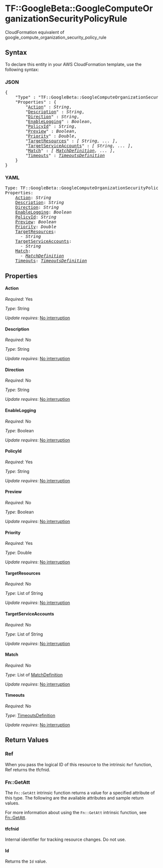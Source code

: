 # TF::GoogleBeta::GoogleComputeOrganizationSecurityPolicyRule

CloudFormation equivalent of google_compute_organization_security_policy_rule

## Syntax

To declare this entity in your AWS CloudFormation template, use the following syntax:

### JSON

<pre>
{
    "Type" : "TF::GoogleBeta::GoogleComputeOrganizationSecurityPolicyRule",
    "Properties" : {
        "<a href="#action" title="Action">Action</a>" : <i>String</i>,
        "<a href="#description" title="Description">Description</a>" : <i>String</i>,
        "<a href="#direction" title="Direction">Direction</a>" : <i>String</i>,
        "<a href="#enablelogging" title="EnableLogging">EnableLogging</a>" : <i>Boolean</i>,
        "<a href="#policyid" title="PolicyId">PolicyId</a>" : <i>String</i>,
        "<a href="#preview" title="Preview">Preview</a>" : <i>Boolean</i>,
        "<a href="#priority" title="Priority">Priority</a>" : <i>Double</i>,
        "<a href="#targetresources" title="TargetResources">TargetResources</a>" : <i>[ String, ... ]</i>,
        "<a href="#targetserviceaccounts" title="TargetServiceAccounts">TargetServiceAccounts</a>" : <i>[ String, ... ]</i>,
        "<a href="#match" title="Match">Match</a>" : <i>[ <a href="matchdefinition.md">MatchDefinition</a>, ... ]</i>,
        "<a href="#timeouts" title="Timeouts">Timeouts</a>" : <i><a href="timeoutsdefinition.md">TimeoutsDefinition</a></i>
    }
}
</pre>

### YAML

<pre>
Type: TF::GoogleBeta::GoogleComputeOrganizationSecurityPolicyRule
Properties:
    <a href="#action" title="Action">Action</a>: <i>String</i>
    <a href="#description" title="Description">Description</a>: <i>String</i>
    <a href="#direction" title="Direction">Direction</a>: <i>String</i>
    <a href="#enablelogging" title="EnableLogging">EnableLogging</a>: <i>Boolean</i>
    <a href="#policyid" title="PolicyId">PolicyId</a>: <i>String</i>
    <a href="#preview" title="Preview">Preview</a>: <i>Boolean</i>
    <a href="#priority" title="Priority">Priority</a>: <i>Double</i>
    <a href="#targetresources" title="TargetResources">TargetResources</a>: <i>
      - String</i>
    <a href="#targetserviceaccounts" title="TargetServiceAccounts">TargetServiceAccounts</a>: <i>
      - String</i>
    <a href="#match" title="Match">Match</a>: <i>
      - <a href="matchdefinition.md">MatchDefinition</a></i>
    <a href="#timeouts" title="Timeouts">Timeouts</a>: <i><a href="timeoutsdefinition.md">TimeoutsDefinition</a></i>
</pre>

## Properties

#### Action

_Required_: Yes

_Type_: String

_Update requires_: [No interruption](https://docs.aws.amazon.com/AWSCloudFormation/latest/UserGuide/using-cfn-updating-stacks-update-behaviors.html#update-no-interrupt)

#### Description

_Required_: No

_Type_: String

_Update requires_: [No interruption](https://docs.aws.amazon.com/AWSCloudFormation/latest/UserGuide/using-cfn-updating-stacks-update-behaviors.html#update-no-interrupt)

#### Direction

_Required_: No

_Type_: String

_Update requires_: [No interruption](https://docs.aws.amazon.com/AWSCloudFormation/latest/UserGuide/using-cfn-updating-stacks-update-behaviors.html#update-no-interrupt)

#### EnableLogging

_Required_: No

_Type_: Boolean

_Update requires_: [No interruption](https://docs.aws.amazon.com/AWSCloudFormation/latest/UserGuide/using-cfn-updating-stacks-update-behaviors.html#update-no-interrupt)

#### PolicyId

_Required_: Yes

_Type_: String

_Update requires_: [No interruption](https://docs.aws.amazon.com/AWSCloudFormation/latest/UserGuide/using-cfn-updating-stacks-update-behaviors.html#update-no-interrupt)

#### Preview

_Required_: No

_Type_: Boolean

_Update requires_: [No interruption](https://docs.aws.amazon.com/AWSCloudFormation/latest/UserGuide/using-cfn-updating-stacks-update-behaviors.html#update-no-interrupt)

#### Priority

_Required_: Yes

_Type_: Double

_Update requires_: [No interruption](https://docs.aws.amazon.com/AWSCloudFormation/latest/UserGuide/using-cfn-updating-stacks-update-behaviors.html#update-no-interrupt)

#### TargetResources

_Required_: No

_Type_: List of String

_Update requires_: [No interruption](https://docs.aws.amazon.com/AWSCloudFormation/latest/UserGuide/using-cfn-updating-stacks-update-behaviors.html#update-no-interrupt)

#### TargetServiceAccounts

_Required_: No

_Type_: List of String

_Update requires_: [No interruption](https://docs.aws.amazon.com/AWSCloudFormation/latest/UserGuide/using-cfn-updating-stacks-update-behaviors.html#update-no-interrupt)

#### Match

_Required_: No

_Type_: List of <a href="matchdefinition.md">MatchDefinition</a>

_Update requires_: [No interruption](https://docs.aws.amazon.com/AWSCloudFormation/latest/UserGuide/using-cfn-updating-stacks-update-behaviors.html#update-no-interrupt)

#### Timeouts

_Required_: No

_Type_: <a href="timeoutsdefinition.md">TimeoutsDefinition</a>

_Update requires_: [No interruption](https://docs.aws.amazon.com/AWSCloudFormation/latest/UserGuide/using-cfn-updating-stacks-update-behaviors.html#update-no-interrupt)

## Return Values

### Ref

When you pass the logical ID of this resource to the intrinsic `Ref` function, Ref returns the tfcfnid.

### Fn::GetAtt

The `Fn::GetAtt` intrinsic function returns a value for a specified attribute of this type. The following are the available attributes and sample return values.

For more information about using the `Fn::GetAtt` intrinsic function, see [Fn::GetAtt](https://docs.aws.amazon.com/AWSCloudFormation/latest/UserGuide/intrinsic-function-reference-getatt.html).

#### tfcfnid

Internal identifier for tracking resource changes. Do not use.

#### Id

Returns the <code>Id</code> value.

